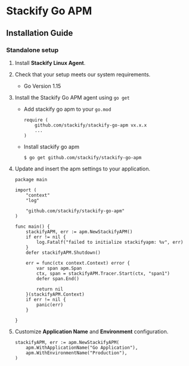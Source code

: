 # Stackify Go APM

## Installation Guide

### Standalone setup

1. Install **Stackify Linux Agent**.

2. Check that your setup meets our system requirements.
    - Go Version 1.15

3. Install the Stackify Go APM agent using `go get`
    - Add stackify go apm to your `go.mod`

        ```
        require (
            github.com/stackify/stackify-go-apm vx.x.x
            ...
        )
        ```

    - Install stackify go apm

        ```
        $ go get github.com/stackify/stackify-go-apm
        ```

4. Update and insert the apm settings to your application.

    ```
    package main

    import (
        "context"
        "log"

        "github.com/stackify/stackify-go-apm"
    )

    func main() {
        stackifyAPM, err := apm.NewStackifyAPM()
        if err != nil {
            log.Fatalf("failed to initialize stackifyapm: %v", err)
        }
        defer stackifyAPM.Shutdown()

        err = func(ctx context.Context) error {
            var span apm.Span
            ctx, span = stackifyAPM.Tracer.Start(ctx, "span1")
            defer span.End()

            return nil
        }(stackifyAPM.Context)
        if err != nil {
            panic(err)
        }

    }
    ```

5. Customize **Application Name** and **Environment** configuration.

    ```
    stackifyAPM, err := apm.NewStackifyAPM(
        apm.WithApplicationName("Go Application"),
        apm.WithEnvironmentName("Production"),
    )
    ```
